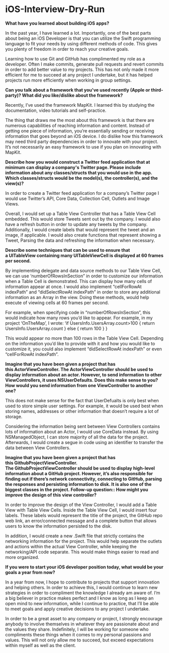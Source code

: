 # iOS-Interview-Dry-Run

**What have you learned about building iOS apps?**

In the past year, I have learned a lot. Importantly, one of the best parts about being an iOS Developer is that you can utilize the Swift programming language to fit your needs by using different methods of code. This gives you plenty of freedom in order to reach your creative goals. 

Learning how to use Git and GitHub has complimented my role as a developer. Often I make commits, generate pull requests and revert commits in order to add better value to my projects. This has not only made it more efficient for me to succeed at any project I undertake, but it has helped projects run more efficiently when working in group settings.

**Can you talk about a framework that you've used recently (Apple or third-party)? What did you like/dislike about the framework?**

Recently, I’ve used the framework MapKit. I learned this by studying the documentation, video tutorials and self-practice. 

The thing that draws me the most about this framework is that there are numerous capabilities of reaching information and content. Instead of getting one piece of information, you’re essentially sending or receiving information that goes beyond an iOS device. I do dislike how this framework may need third party dependencies in order to innovate with your project. It’s not necessarily an easy framework to use if you plan on innovating with MapKit.

**Describe how you would construct a Twitter feed application that at minimum can display a company's Twitter page. Please include information about any classes/structs that you would use in the app. Which classes/structs would be the model(s), the controller(s), and the view(s)?**

In order to create a Twitter feed application for a company’s Twitter page I would use Twitter’s API, Core Data, Collection Cell, Outlets and Image Views. 

Overall, I would set up a Table View Controller that has a Table View Cell embedded. This would store Tweets sent out by the company. I would also have a refresh button in order to update any tweets by the company. Additionally, I would create labels that would represent the tweet and an image, if applicable. I would also create functions that represent showing a Tweet, Parsing the data and refreshing the information when necessary. 

**Describe some techniques that can be used to ensure that a UITableView containing many UITableViewCell is displayed at 60 frames per second.**

By implementing delegate and data source methods to our Table View Cell, we can use ‘numberOfRowsInSection” in order to customize our information when a Table Cell is demonstrated. This can display how many cells of information appear at once. I would also implement “cellForRowAt indexPath” and “didSelectRowAt indexPath” in order to store any additional information as an Array in the view. Doing these methods, would help execute of viewing cells at 60 frames per second. 

For example, when specifying code in “numberOfRowsInSection”, this would indicate how many rows you’d like to appear. For example, in my project ‘OnTheMap’, I wrote: 
‘if UsersInfo.UsersArray.count>100 {
return UsersInfo.UsersArray.count
}
else {
return 100
}
}

This would appear no more than 100 rows in the Table View Cell. Depending on the information you’d like to provide with it and how you would like to customize it, you could also implement “didSelectRowAt indexPath” or even “cellForRowAt indexPath”.  

**Imagine that you have been given a project that has this ActorViewController. The ActorViewController should be used to display information about an actor. However, to send information to other ViewControllers, it uses NSUserDefaults. Does this make sense to you? How would you send information from one ViewController to another one?**

This does not make sense for the fact that UserDefualts is only best when used to store simple user settings. For example, it would be used best when storing names, addresses or other information that doesn’t require a lot of storage. 

Considering the information being sent between View Controllers contains lots of information about an Actor, I would use CoreData instead. By using NSManagedObject, I can store majority of all the data for the project. Afterwards, I would create a segue in code using an identifier to transfer the data between View Controllers.  

**Imagine that you have been given a project that has this GithubProjectViewController. The GithubProjectViewController should be used to display high-level information about a GitHub project. However, it’s also responsible for finding out if there’s network connectivity, connecting to GitHub, parsing the responses and persisting information to disk. It is also one of the biggest classes in the project. Follow-up question:: How might you improve the design of this view controller?**

In order to improve the design of the View Controller, I would add a Table View with Table View Cells. Inside the Table View Cell, I would insert four labels. These labels would represent the title of the project, the GitHub repo web link, an error/connected message and a complete button that allows users to know the information persisted to the disk. 

In addition, I would create a new .Swift file that strictly contains the networking information for the project. This would help separate the outlets and actions within the actual View Controller, while keeping the networking/API code separate. This would make things easier to read and more organized. 

**If you were to start your iOS developer position today, what would be your goals a year from now?**

In a year from now, I hope to contribute to projects that support innovation and helping others. In order to achieve this, I would continue to learn new strategies in order to compliment the knowledge I already am aware of. I’m a big believer in practice makes perfect and I know as long as I keep an open mind to new information, while I continue to practice, that I’ll be able to meet goals and apply creative decisions to any project I undertake. 

In order to be a great asset to any company or project, I strongly encourage anybody to involve themselves in whatever they are passionate about and the values they share. Indefinitely, I will be working for someone who compliments these things when it comes to my personal passions and values. This will not only allow me to succeed, but exceed expectations within myself as well as the client. 





